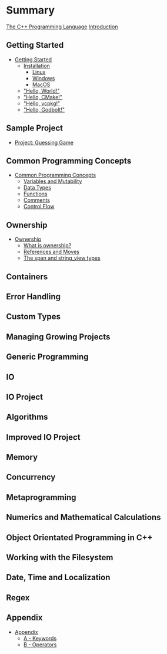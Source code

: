 # Summary

[The C++ Programming Language](home.md)
[Introduction](introduction.md)

## Getting Started

- [Getting Started](ch01-getting-started/getting-started.md)
  - [Installation](ch01-getting-started/installation.md)
    - [Linux](ch01-getting-started/linux.md)
    - [Windows](ch01-getting-started/windows.md)
    - [MacOS](ch01-getting-started/macos.md)
  - ["Hello, World!"](ch01-getting-started/hello-world.md)
  - ["Hello, CMake!"](ch01-getting-started/hello-cmake.md)
  - ["Hello, vcpkg!"](ch01-getting-started/hello-vcpkg.md)
  - ["Hello, Godbolt!"](ch01-getting-started/hello-godbolt.md)

## Sample Project

- [Project: Guessing Game](ch02-guessing-game/guessing-game.md)

## Common Programming Concepts

- [Common Programming Concepts](ch03-common-concepts/common-concepts.md)
  - [Variables and Mutability](ch03-common-concepts/vars-mut.md)
  - [Data Types](ch03-common-concepts/data-types.md)
  - [Functions](ch03-common-concepts/functions.md)
  - [Comments](ch03-common-concepts/comments.md)
  - [Control Flow](ch03-common-concepts/control-flow.md)

## Ownership

- [Ownership](ch04-ownership/ownership.md)
  - [What is ownership?](ch04-ownership/what-is-it.md)
  - [References and Moves](ch04-ownership/refs-moves.md)
  - [The span and string_view types](ch04-ownership/span.md)

## Containers

<!-- - [Containers](containers/containers.md) -->
<!--   - [Storing a Sequence of Items with Vectors](containers/vector.md) -->
<!--   - [Encoding Text with Strings](containers/string.md) -->
<!--   - [Storing Ordered Keys with Associated Values with Maps](containers/map.md) -->
<!--   - [Storing Keys with Associated Values with Unordered Maps](containers/unordered_map.md) -->
<!--   - [Adapting the Interface of Containers](containers/adaptors.md) -->
<!--   - [Storing and Manipulating Individual Bits](containers/bitset.md) -->
<!--   - [Multidimensional Representation of Linear Storage](containers/mdspan.md) -->

## Error Handling

<!-- - [Error Handling](errors/errors.md) -->
<!--   - [Compile Time Checks](errors/compile-time-checks.md) -->
<!--   - [Exceptions](errors/exceptions.md) -->
<!--   - [Stacktraces and Stack Unwinding](errors/stacktraces.md) -->
<!--   - [Errors as Values](errors/eav.md) -->
<!--   - [Abnormal Termination](errors/abnormal-termination.md) -->

## Custom Types

<!-- - [Custom Types](custom-types/custom-types.md) -->
<!--   - [Structuring Related Data](custom-types/structs.md) -->
<!--   - [Member Access](custom-types/member-access.md) -->
<!--   - [Creating and Using Methods on Structures](custom-types/methods.md) -->
<!--   - [Classes](custom-types/classes.md) -->
<!--   - [Access Modifiers](custom-types/access-modifiers.md) -->
<!--   - [Constructors, Destructors and RAII](custom-types/raii.md) -->

## Managing Growing Projects

<!-- - [Managing Growing Projects](managing-projects/managing-projects.md) -->
<!--   - [Namespaces](managing-projects/namespaces.md) -->
<!--   - [Headers](managing-projects/headers.md) -->
<!--   - [Modules (C++20)](managing-projects/modules.md) -->
<!--   - [CMake](managing-projects/cmake.md) -->

## Generic Programming

<!-- - [Generic Programming](generics/generics.md) -->
<!--   - [Templates](generics/templates.md) -->
<!--     - [Template Functions](generics/template-func.md) -->
<!--     - [Template Classes](generics/template-classes.md) -->
<!--     - [Other Templates](generics/other-templates.md) -->
<!--   - [Constraining Templates with Concepts](generics/concepts.md) -->
<!--   - [Parameter Packs](generics/param-packs.md) -->
<!--   - [Type Erasure](generics/type-erasure.md) -->
<!--   - [Sum Types](generics/sum-types.md) -->

## IO

<!-- - [IO](io/io.md) -->
<!--   - [Streams](io/streams.md) -->
<!--   - [Files](io/files.md) -->
<!--   - [Formatted String Output (C++20/23)](io/fromatted-strings.md) -->

## IO Project

<!-- - [Project: IO Project](io/io-project.md) -->

## Algorithms

<!-- - [Algorithms](algorithms/algorithms.md) -->
<!--   - [Iterators](algorithms/iterators.md) -->
<!--   - [Generic Algorithms](algorithms/generic-algos.md) -->
<!--   - [Ranges and Constrained Algorithms](algorithms/ranges.md) -->
<!--   - [Views and Composition](algorithms/views.md) -->

## Improved IO Project

<!-- - [Project: Improving Our IO Project with Algorithms](algorithms/improved-io-project.md) -->

## Memory

<!-- - [Memory](memory/memory.md) -->
<!--   - [C++ Memory Model](memory/memory-model.md) -->
<!--   - [Stack vs. Heap](memory/stack-vs-heap.md) -->
<!--   - [Storage Duration Types](memory/storage-duration-types.md) -->
<!--   - [Dynamic Resource Allocation](memory/resources.md) -->
<!--     - [Smart Pointers](memory/smart-pointers.md) -->
<!--   - [Addresses and Pointers](memory/pointers.md) -->
<!--     - [Obtaining an Objects Address](memory/addressof.md) -->
<!--     - [Allocators](memory/allocators.md) -->
<!--     - [Manual Memory Management](memory/manual-memory.md) -->

## Concurrency

<!-- - [Concurrency](concurrency/concurrency.md) -->
<!--   - [Running Code Simultaneously](concurrency/basics.md) -->
<!--   - [Concurrency vs. Parallelism vs. Asynchronous](concurrency/terminology.md) -->
<!--   - [Parallel Algorithms and Execution Policies](concurrency/par-algos.md) -->
<!--   - [Threads](concurrency/threads.md) -->
<!--   - [Atomics](concurrency/atomics.md) -->
<!--   - [Synchronization Techniques](concurrency/sync-techniques.md) -->
<!--     - [Semaphores](concurrency/semaphores.md) -->
<!--     - [Mutexes](concurrency/mutexes.md) -->
<!--     - [Locks](concurrency/locks.md) -->
<!--     - [Latches](concurrency/latches.md) -->
<!--     - [Barriers](concurrency/barriers.md) -->
<!--     - [Conditional Variables](concurrency/cond-vars.md) -->
<!--   - [Coroutines](concurrency/coroutines.md) -->
<!--   - [Async](concurrency/async.md) -->
<!--   - [SIMD](concurrency/simd.md) -->
<!--   - [Executors, Senders and Receivers](concurrency/executors-senders-receivers.md) -->

## Metaprogramming

<!-- - [Metaprogramming](meta/meta.md) -->
<!--   - [Type Traits and SFINAE](meta/type-traits.md) -->
<!--   - [Compile Time Computation](meta/comptime.md) -->
<!--   - [Index Sequences](meta/index-seqs.md) -->

## Numerics and Mathematical Calculations

<!-- - [Numerics and Mathematical Calculations](numerics/numerics.md) -->
<!--   - [Mathematical Functions](numerics/math-func.md) -->
<!--   - [Mathematical Constants](numerics/numbers.md) -->
<!--   - [Numerical Limits](numerics/numeric-limits.md) -->
<!--   - [Complex Number Type](numerics/complex-numbers.md) -->
<!--   - [Valarray Type](numerics/.md) -->
<!--   - [Pseudo Random Number Generation](numerics/rand.md) -->
<!--   - [Floating Point Environment Control](numerics/fp-env.md) -->

## Object Orientated Programming in C++

<!-- - [Object Orientated Programming in C++](oop/oop.md) -->
<!--   - [Inheritance](oop/inheritance.md) -->
<!--   - [Abstract Classes](oop/abstract-classes.md) -->

## Working with the Filesystem

<!-- - [Working with the Filesystem](fs/fs.md) -->
<!--   - [Paths](fs/paths.md) -->
<!--   - [Directories](fs/directories.md) -->
<!--   - [Utilities](fs/utils.md) -->

## Date, Time and Localization

<!-- - [Date and Time](time/date-time.md) -->
<!--   - [Clocks and Time](time/clocks.md) -->
<!--   - [Timezones](time/timezones.md) -->
<!--   - [Calendars](time/calendars.md) -->
<!--   - [Locales](time/locales.md) -->

## Regex

<!-- - [Regex](regex/regex.md) -->

## Appendix

- [Appendix](appendix/appendix.md)
  - [A - Keywords](appendix/A-keywords.md)
  - [B - Operators](appendix/B-operators.md)
<!--   - [C - Developer Tools](appendix/devtools.md) -->
<!--   - [D - Standard Versions](appendix/standard-versions.md) -->
<!--   - [E - Value Categories](appendix/value-categories.md) -->
<!--   - [F - Compiler Vendors](appendix/compiler-vendors.md) -->
<!--   - [G - Compilation Pipeline](appendix/compilation-pipeline.md) -->
<!--   - [H - The C++ Runtime](appendix/runtime.md) -->
<!--   - [I - Challenge Answers](appendix/callenge-answers.md) -->
